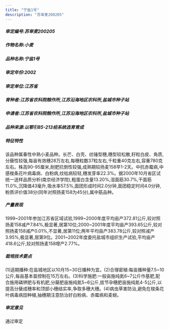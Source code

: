 ```yaml
---
title: "宁盐1号"
description: "苏审麦200205"
---
```

##### 审定编号:苏审麦200205

##### 作物名称:小麦

##### 品种名称:宁盐1号

##### 审定年份:2002

##### 审定单位:江苏省

##### 育种者:江苏省农科院粮作所,江苏沿海地区农科所,盐城市种子站

##### 申请者:江苏省农科院粮作所,江苏沿海地区农科所,盐城市种子站

##### 品种来源:以鄂引85-213经系统选育育成

##### 特征特性
该品种属春性中熟小麦品种。长芒、白壳、纺锤型穗,穗型较松散,籽粒白皮、角质,分蘖性较强,每亩有效穗28万左右,每穗粒数37粒左右,千粒重40克左右,容重780克左右。株高90-95厘米,耐肥抗倒性较强,成熟期较扬麦158早1-2天。中抗赤霉病,中感梭条花叶病毒病、白粉病,纹枯病较轻,穗发芽率22.3%。据2000年10月省区试统一送样品质分析(南京经济学院),粗蛋白含量13.20%,湿面筋30.7%,干面筋11.0%,沉降值43毫升,吸水率57.5%,面团形成时间2.0分钟,面团稳定时间4.0分钟,粉质评价值38分(同年对照扬麦158为45分),属中筋品种。

##### 产量表现
1999~2001年参加江苏省区域试验,1999~2000年度平均亩产372.81公斤,较对照扬麦158减产7.84%,极显著,居第10位;2000~2001年度平均亩产393.65公斤,较对照扬麦158减产0.01%,不显著,居第11位;两年平均亩产383.78公斤,较对照减产3.95%,极显著,居第9位。2001~2002年度委托盐城市组织生产试验,平均亩产418.6公斤,较对照扬麦158增产2.77%。

##### 栽培技术要点
(1)适期播种:在盐城地区以10月15~30日播种为宜。(2)合理密植:每亩播种量7.5~10公斤,每亩基本苗控制在15万左右。(3)科学施肥:一般亩施纯氮6~7公斤作基肥,配合施用磷钾肥与有机肥,分蘖肥亩施纯氮5~6公斤,拔节孕穗肥亩施纯氮4-5公斤,以提高分蘖成穗率和顶部小穗结实率,争取多穗大穗。(4)病虫草害防治,避免在梭条花叶病毒病田种植,抽穗期注意防治好白粉病、赤霉病和麦蚜。

##### 审定意见
通过审定

